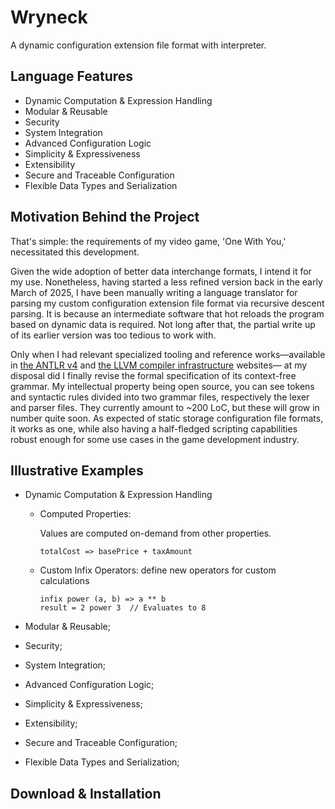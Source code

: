# Wryneck

A dynamic configuration extension file format with interpreter.

## Language Features

* Dynamic Computation & Expression Handling
* Modular & Reusable
* Security
* System Integration
* Advanced Configuration Logic
* Simplicity & Expressiveness
* Extensibility
* Secure and Traceable Configuration
* Flexible Data Types and Serialization

## Motivation Behind the Project

That's simple: the requirements of my video game, 'One With You,' necessitated this development.

Given the wide adoption of better data interchange formats, I intend it for my use. Nonetheless, having started a less refined version back in the early March of 2025, I have been manually writing a language translator for parsing my custom configuration extension file format via recursive descent parsing. It is because an intermediate software that hot reloads the program based on dynamic data is required. Not long after that, the partial write up of its earlier version was too tedious to work with.

Only when I had relevant specialized tooling and reference works—available in [the ANTLR v4](https://www.antlr.org/) and [the LLVM compiler infrastructure](https://llvm.org/) websites— at my disposal did I finally revise the formal specification of its context-free grammar. My intellectual property being open source, you can see tokens and syntactic rules divided into two grammar files, respectively the lexer and parser files. They currently amount to ~200 LoC, but these will grow in number quite soon. As expected of static storage configuration file formats, it works as one, while also having a half-fledged scripting capabilities robust enough for some use cases in the game development industry.

## Illustrative Examples

* Dynamic Computation & Expression Handling
  * Computed Properties:

    Values are computed on-demand from other properties.
    ```
    totalCost => basePrice + taxAmount
    ```
  * Custom Infix Operators: define new operators for custom calculations
    ```
    infix power (a, b) => a ** b
    result = 2 power 3  // Evaluates to 8
    ```

* Modular & Reusable;
* Security;
* System Integration;
* Advanced Configuration Logic;
* Simplicity & Expressiveness;
* Extensibility;
* Secure and Traceable Configuration;
* Flexible Data Types and Serialization;



## Download & Installation
